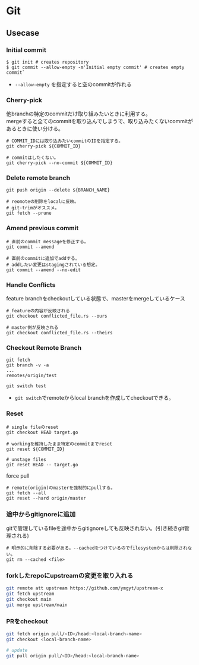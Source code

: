# Git

## Usecase

### Initial commit

```
$ git init # creates repository
$ git commit --allow-empty -m'Initial empty commit' # creates empty commit`
```

* `--allow-empty` を指定すると空のcommitが作れる

### Cherry-pick

他branchの特定のcommitだけ取り組みたいときに利用する。  
mergeすると全てのcommitを取り込んでしまうで、取り込みたくないcommitがあるときに使い分ける。

```console
# COMMIT_IDには取り込みたいcommitのIDを指定する。
git cherry-pick ${COMMIT_ID}

# commitはしたくない。
git cherry-pick --no-commit ${COMMIT_ID}
```

### Delete remote branch

```console
git push origin --delete ${BRANCH_NAME}

# reomoteの削除をlocalに反映。
# git-trimがオススメ。
git fetch --prune 
```

### Amend previous commit

```console
# 直前のcommit messageを修正する。
git commit --amend

# 直前のcommitに追加でaddする。
# addしたい変更はstagingされている想定。
git commit --amend --no-edit
```

### Handle Conflicts

feature branchをcheckoutしている状態で、masterをmergeしているケース

```console
# featureの内容が反映される
git checkout conflicted_file.rs --ours

# master側が反映される
git checkout conflicted_file.rs --theirs
```

### Checkout Remote Branch

```console
git fetch
git branch -v -a
...
remotes/origin/test

git switch test
```

* `git switch`でremoteからlocal branchを作成してcheckoutできる。

### Reset

```console
# single fileのreset
git checkout HEAD target.go

# workingを維持したまま特定のcommitまでreset
git reset ${COMMIT_ID}

# unstage files
git reset HEAD -- target.go
```

force pull

```shell
# remote(origin)のmasterを強制的にpullする。
git fetch --all
git reset --hard origin/master
```


### 途中からgitignoreに追加

gitで管理しているfileを途中からgitignoreしても反映されない。(引き続きgit管理される) 

```shell
# 明示的に削除する必要がある。--cachedをつけているのでfilesystemからは削除されない。
git rm --cached <file>
```

### forkしたrepoにupstreamの変更を取り入れる

```sh
git remote att upstream https://github.com/ymgyt/upstream-x
git fetch upstream
git checkout main
git merge upstream/main
```

### PRをcheckout

```sh
git fetch origin pull/<ID>/head:<local-branch-name>
git checkout <local-branch-name>

# update
git pull origin pull/<ID>/head:<local-branch-name>
```